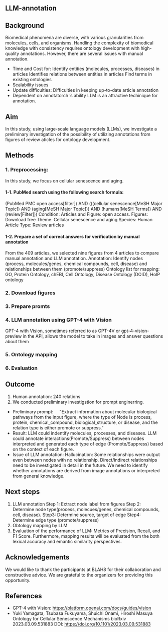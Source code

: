 ## LLM-annotation
## Background
Biomedical phenomena are diverse, with various granularities from molecules, cells, and organisms. Handling the complexity of biomedical knowledge with consistency requires ontology development with high-quality annotations. 
However, there are several issues with manual annotation.
* Time and Cost for:
  Identify entities (molecules, processes, diseases) in articles
  Identifies relations between entities in articles
  Find terms in existing ontologies
* Scalability issues
* Update difficulties:
  Difficulties in keeping up-to-date article annotation
* Dependent on annotatorch ’s ability
LLM is an attractive techinique for annotation. 


## Aim
In this study, using large-scale language models (LLMs), we investigate a preliminary investigation of the possibility of utilizing annotations from figures of review aticles for ontology development. 


## Methods
### 1. Preprocessing: 
In this study, we focus on cellular senescence and aging.

 #### 1-1. PubMed search using the following search formula:
(PubMed PMC open access[filter]) AND (((cellular senescence[MeSH Major Topic]) AND (aging[MeSH Major Topic])) AND (humans[MeSH Terms]) AND (review[Filter])) 
Condition:
    Articles and Figure: open access.
    Figures: Download free
    Theme: Cellular senescence and aging
    Species: Human
    Article Type: Review articles

 #### 1-2. Prepare a set of correct answers for verification by manual annotation 
From the 409 articles, we selected nine figures from 4 articles to compare manual annotation and LLM annotation.
Annotation: Identify nodes (process, molecules/genes, chemical compounds, cell, disease) and relationships between them (promote/suppress)
Ontology list for mapping: GO, Protein Ontology, chEBI, Cell Ontology, Disease Ontology (DOID),  HoIP ontology

### 2.  Download figures

### 3. Prepare promts

### 4. LLM annotation using GPT-4 with Vision
GPT-4 with Vision, sometimes referred to as GPT-4V or gpt-4-vision-preview in the API, allows the model to take in images and answer questions about them


### 5. Ontology mapping

### 6. Evaluation

## Outcome
1.	Human annotation: 240 relations
2.	We conducted preliminary investigstion for prompt enginerring.
* Preliminary prompt:
    "Extract information about molecular biological pathways from the input figure, where the type of Node is process, protein, chemical_compound, biological_structure, or disease, and the relation type is either promote or suppress."
* Result:
LLM could indentify molecules, processes, and diseases.
LLM could annotate interactions(Promote/Suppress)  between nodes interpreted and generated each type of edge (Promote/Suppress) based on the context of each figure.
* Issue of LLM annotation:
 Hallucination: Some relationships were output even between nodes with no relationship.
 Direct/indirect relationships need to be investigated in detail in the future. We need to identify whether annotations are derived from image annotations or interpreted from general knowledge.

## Next steps
1. LLM annotation
Step 1: Extract node label from figures 
Step 2: Determine node type(process, molecues/genes, chemical compounds, cell, disease).
Step3: Determine source, target of edge
Step4: Determine edge type (promote/suppress)   
2. Obtology mapping by LLM
3. Evaluation of the performance of LLM: Metrics of Precision, Recall, and F1 Score. 
 Furthermore, mapping results will be  evaluated from the both 
lexical accuracy and emantic similarity perspectives.



## Acknowledgements
We would like to thank the participants at BLAH8 for their collaboration and constructive advice. We are grateful to the organizers for providing this opportunity.

## References
* GPT-4 with Vision: https://platform.openai.com/docs/guides/vision
* Yuki Yamagata, Tsubasa Fukuyama, Shuichi Onami, Hiroshi Masuya
Ontology for Cellular Senescence Mechanisms
bioRxiv 2023.03.09.531883
DOI: https://doi.org/10.1101/2023.03.09.531883
